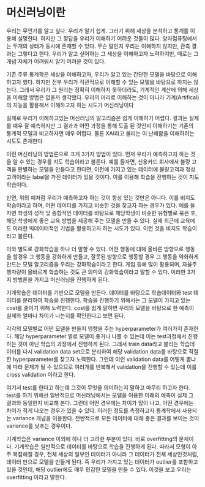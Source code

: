 # 머신러닝이란

우리는 무언가를 알고 싶다. 우리가 알기 쉽게. 그러기 위해 세상을 분석하고 통계를 이용해 설명한다. 하지만 그 정답을 우리가 이해하기 어려운 것들이 많다. 양자컴퓨팅에서는 두개의 상태가 동시에 존재할 수 있다. 무슨 말인지 우리는 이해하지 않지만, 관측 결과는 그렇다고 한다. 우리가 알고 싶어하는 그 세상을 이해하고자 노력하지만, 때로는 그 개념 자체가 어려워서 알기 어려운 것이 있다.

기존 주류 통계학은 세상을 이해하고자, 우리가 알고 있는 간단한 모델을 바탕으로 이해하고자 했다. 하지만 전부 우리가 직관적으로 이해할 수 있는 모델을 바탕으로 하지는 않는다. 그래서 우리가 그 원리는 정확히 이해하지 못하더라도, 기계적인 계산에 의해 세상을 이해할 방법은 없을까 생각했다. 우리의 머리로 이해하는 것이 아니라 기계(Artifical)의 지능을 활용해서 이해하고자 하는 시도가 머신러닝이다

실제로 우리가 이해하고있는 머신러닝의 알고리즘은 쉽게 이해하기 어렵다. 결과는 실제를 매우 잘 예측하지만 그 결과과 어떤 과정을 통해 도출 된 것인지 이해하기는 기존의 통계적 모델과 비교하자면 매우 어렵다. 물론 XAI라고 불리는 이 난해함을 이해하려는 시도도 존재한다

이런 머신러닝의 방법론으로 크게 3가지 방법이 있다. 먼저 우리가 예측하고자 하는 것을 알 수 있는 경우를 지도 학습이라고 불른다. 예를 들자면, 신용카드 회사에서 불량 고객을 판별하는 모델을 만들다고 한다면, 이전에 가지고 있는 데이터에 불량고객과 정상고객이라는 label을 가진 데이터가 있을 것이다. 이를 이용해 학습을 진행하는 것이 지도학습이다.

반면, 위의 예처럼 우리가 예측하고자 하는 것이 항상 있는 것만은 아니다. 이를 비지도 학습이라고 하며, 어떤 데이터를 가지고 비슷한 것을 찾고자 하는 경우가 있다. 예를 들자면 학생의 성적 및 종합적인 데이터를 바탕으로 해당학생이 비슷한 유형별로 묶은 후, 해당 학생에게 좋은 교육 방법을 제공해 주는 모델을 만들 수 있다. 실제 최근에 교육에도 이러한 빅데이터적인 기법을 활용하고자 하는 시도가 있다. 이런 것을 비지도 학습이라고 불른다.

이와 별도로 강화학습을 하나 더 말할 수 있다. 어떤 행동에 대해 올바른 방향으로 행동을 할경우 그 행동을 강화하게 만들고, 잘못된 방향으로 행동할 경우 그 행동을 약화하게 만드는 모델 알고리즘을 우리는 강화학습이라고 한다. 게임 등에 많이 활용되며, 자율주행차량이 올바르게 학습하는 것도 큰 의미의 강화학습이라고 말할 수 있다. 이러한 3가지 방법론을 가지고 머신러닝을 진행하게 된다.

기계학습은 데이터를 기반으로 모델을 만든다. 데이터를 바탕으로 학습데이터와 test 데이터를 분리하여 학습을 진행한다. 학습을 진행하기 위해서는 그 모델이 가지고 있는 cost를 줄이기 위해 노력한다. cost를 쉽게 말하면 우리의 모델을 바탕으로 한 예측이 실제와 얼마나 차이가 나는지를 확인한다고 보면 된다.

각각의 모델별로 어떤 모델을 만들지 영향을 주는 hyperparameter가 여러가지 존재한다. 해당 hyperparameter 별로 모델이 좋거나 나쁠 수 있는데 이는 test과정에서 진행하는 것이 아닌 학습의 과정에서 진행하게 된다. 그래서 train data라고 불리는 학습데이터를 다시 validation data set으로 분리하여 해당 validation data를 바탕으로 적절한 hyperparameter를 찾고자 노력한다. 그런데 이런 validation data를 어떻게 뽑냐에 따라 문제가 될 수 있으므로 여러개를 반복해서 validation을 진행할 수 있는데 이를 cross validation 이라고 한다.

여기서 test를 한다고 하는데 그것이 무엇을 의미하는지 말하고 마무리 하고자 한다. test를 하기 위해선 일반적으로 머신러닝에서는 모델을 이용한 미래의 예측이 실제 그 결과와 동일한지 비교해 본다. 그런데 어떤 경우에는 차이가 많이 나고, 어떤 경우에는 차이가 적게 나오는 경우가 있을 수 있다. 이러한 정도를 측정하고자 통계학에서 사용되는 variance 개념을 이용한다. 전반적으로 모든 데이터에 대해 좋은 결과를 보이는 것이 variance를 낮추는 경우이다.

기계학습은 variance 이외에 하나 더 고려한 부분이 있다. 바로 overfitting의 문제이다. 기계학습은 일반적으로 데이터를 바탕으로 학습을 진행하게 된다. 따라서 모형이 아주 복잡해질 경우, 전체 세상의 일부인 데이터가 아니라 그 데이터가 전체 세상인것처럼, 데이터 만으로 모델을 만들게 된다. 즉 우리가 가지고 있는 데이터가 outlier를 포함하고 있을 것인데, 해당 outlier에도 매우 민감한 모델을 만들 수 있다. 이것을 보고 우리는 overfitting 이라고 말한다.
